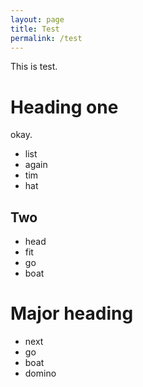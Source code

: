 ```yaml
---
layout: page
title: Test
permalink: /test
---
```


This is test.

# Heading one

okay.

- list
- again
- tim
- hat

## Two

- head
- fit
- go
- boat

# Major heading

- next
- go
- boat
- domino
